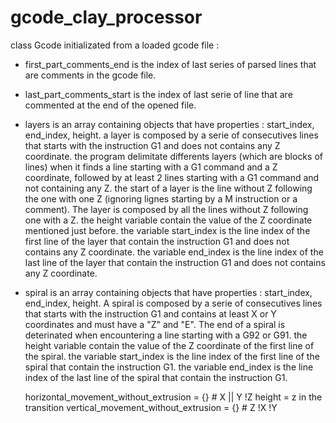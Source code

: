 # gcode_clay_processor




class Gcode initializated from a loaded gcode file : 

- first_part_comments_end is the index of last series of parsed lines that are comments in the gcode file.

- last_part_comments_start  is the index of last serie of line that are commented at the end of the opened file.

- layers is an array containing objects that have properties : start_index, end_index, height. 
a layer is composed by a serie of consecutives lines that starts with the instruction G1 and does not contains any Z coordinate. 
the program delimitate differents layers (which are blocks of lines) when it finds a line starting with a G1 command and a Z coordinate, followed by at least 2 lines starting with a G1 command and not containing any Z. the start of a layer is the line without Z following the one with one Z (ignoring lignes starting by a M instruction or a comment). The layer is composed by all the lines without Z following one with a Z.
the height variable contain the value of the Z coordinate mentioned just before.
the variable start_index is the line index of the first line of the layer that contain the instruction G1 and does not contains any Z coordinate.
the variable end_index is the line index of the last line of the layer that contain the instruction G1 and does not contains any Z coordinate.

- spiral is an array containing objects that have properties : start_index, end_index, height.
A spiral is composed by a serie of consecutives lines that starts with the instruction G1 and contains at least X or Y coordinates and must have a "Z" and "E". The end of a spiral is deterinated when encountering a line starting with a G92 or G91.
the height variable contain the value of the Z coordinate of the first line of the spiral.
the variable start_index is the line index of the first line of the spiral that contain the instruction G1.
the variable end_index is the line index of the last line of the spiral that contain the instruction G1.


    horizontal_movement_without_extrusion = {} # X || Y !Z height = z in the transition
    vertical_movement_without_extrusion = {} # Z !X !Y
